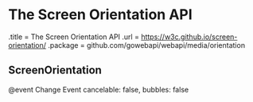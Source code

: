 # The Screen Orientation API

.title = The Screen Orientation API
.url = <https://w3c.github.io/screen-orientation/>
.package = github.com/gowebapi/webapi/media/orientation

## ScreenOrientation

@event Change Event cancelable: false, bubbles: false
